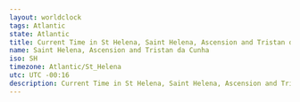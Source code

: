 ```yaml
---
layout: worldclock
tags: Atlantic
state: Atlantic
title: Current Time in St Helena, Saint Helena, Ascension and Tristan da Cunha
name: Saint Helena, Ascension and Tristan da Cunha
iso: SH
timezone: Atlantic/St_Helena
utc: UTC -00:16
description: Current Time in St Helena, Saint Helena, Ascension and Tristan da Cunha [Live], Atlantic. Live update now time in St Helena, timezone Atlantic/St_Helena, UTC -00:16, Country ISO code & Current Local Time.
---
```


